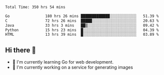 <!--START_SECTION:waka-->

```txt
Total Time: 350 hrs 54 mins

Go                180 hrs 26 mins █████████████░░░░░░░░░░░░   51.39 %
C                 72 hrs 26 mins  █████░░░░░░░░░░░░░░░░░░░░   20.63 %
Java              33 hrs 3 mins   ██▒░░░░░░░░░░░░░░░░░░░░░░   09.42 %
Python            15 hrs 23 mins  █░░░░░░░░░░░░░░░░░░░░░░░░   04.39 %
HTML              13 hrs 39 mins  █░░░░░░░░░░░░░░░░░░░░░░░░   03.89 %
```

<!--END_SECTION:waka-->

## Hi there 👋
- 🌱 I'm currently learning Go for web development.
- 🔭 I'm currently working on a service for generating images 

<!--
**prorok210/prorok210** is a ✨ _special_ ✨ repository because its `README.md` (this file) appears on your GitHub profile.

Here are some ideas to get you started:

- 🔭 I’m currently working on ...
- 🌱 I’m currently learning ...
- 👯 I’m looking to collaborate on ...
- 🤔 I’m looking for help with ...
- 💬 Ask me about ...
- 📫 How to reach me: ...
- 😄 Pronouns: ...
- ⚡ Fun fact: ...
-->
